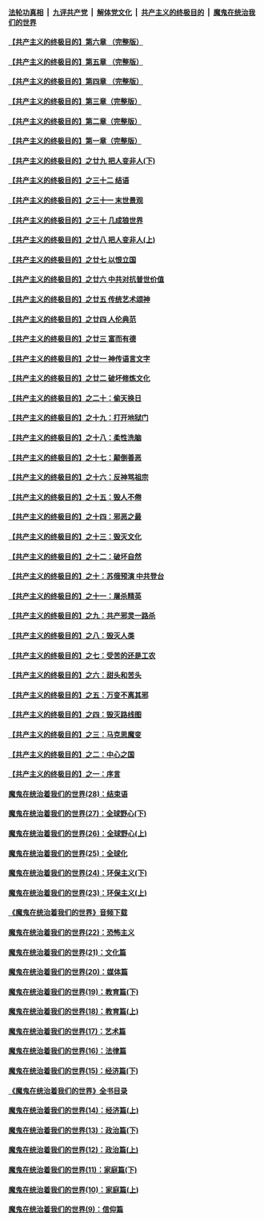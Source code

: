 ####  [法轮功真相](../../../../basic/blob/master/README.md?t=01250501) &nbsp;|&nbsp; [九评共产党](../../../../9ping.md/blob/master/README.md?t=01250501) &nbsp;|&nbsp; [解体党文化](../../../../jtdwh.md/blob/master/README.md?t=01250501)  &nbsp;|&nbsp; [共产主义的终极目的](../../../../gczydzjmd.md/blob/master/README.md?t=01250501) &nbsp;|&nbsp; [魔鬼在统治我们的世界](../../../../mgztzwmdsj.md/blob/master/README.md?t=01250501) 

#### [【共产主义的终极目的】第六章 （完整版）](../pages/nsc422/n11428913.md?t=01250501) 

#### [【共产主义的终极目的】第五章 （完整版）](../pages/nsc422/n11428912.md?t=01250501) 

#### [【共产主义的终极目的】第四章 （完整版）](../pages/nsc422/n11428907.md?t=01250501) 

#### [【共产主义的终极目的】第三章（完整版）](../pages/nsc422/n11428848.md?t=01250501) 

#### [【共产主义的终极目的】第二章（完整版）](../pages/nsc422/n11428831.md?t=01250501) 

#### [【共产主义的终极目的】第一章（完整版）](../pages/nsc422/n11417651.md?t=01250501) 

#### [【共产主义的终极目的】之廿九 把人变非人(下)](../pages/nsc422/n11344140.md?t=01250501) 

#### [【共产主义的终极目的】之三十二 结语](../pages/nsc422/n11360535.md?t=01250501) 

#### [【共产主义的终极目的】之三十一 末世景观](../pages/nsc422/n11351129.md?t=01250501) 

#### [【共产主义的终极目的】之三十 几成狼世界](../pages/nsc422/n11348280.md?t=01250501) 

#### [【共产主义的终极目的】之廿八 把人变非人(上)](../pages/nsc422/n11340492.md?t=01250501) 

#### [【共产主义的终极目的】之廿七 以恨立国](../pages/nsc422/n11336944.md?t=01250501) 

#### [【共产主义的终极目的】之廿六 中共对抗普世价值](../pages/nsc422/n11324785.md?t=01250501) 

#### [【共产主义的终极目的】之廿五 传统艺术颂神](../pages/nsc422/n11296396.md?t=01250501) 

#### [【共产主义的终极目的】之廿四 人伦典范](../pages/nsc422/n11296397.md?t=01250501) 

#### [【共产主义的终极目的】之廿三 富而有德](../pages/nsc422/n11283598.md?t=01250501) 

#### [【共产主义的终极目的】之廿一 神传语言文字](../pages/nsc422/n11263265.md?t=01250501) 

#### [【共产主义的终极目的】之廿二 破坏修炼文化](../pages/nsc422/n11245728.md?t=01250501) 

#### [【共产主义的终极目的】之二十：偷天换日](../pages/nsc422/n11238846.md?t=01250501) 

#### [【共产主义的终极目的】之十九：打开地狱门](../pages/nsc422/n11206376.md?t=01250501) 

#### [【共产主义的终极目的】之十八：柔性洗脑](../pages/nsc422/n11199994.md?t=01250501) 

#### [【共产主义的终极目的】之十七：颠倒善恶](../pages/nsc422/n11179782.md?t=01250501) 

#### [【共产主义的终极目的】之十六：反神骂祖宗](../pages/nsc422/n11166798.md?t=01250501) 

#### [【共产主义的终极目的】之十五：毁人不倦](../pages/nsc422/n11166792.md?t=01250501) 

#### [【共产主义的终极目的】之十四：邪恶之最](../pages/nsc422/n11150249.md?t=01250501) 

#### [【共产主义的终极目的】之十三：毁灭文化](../pages/nsc422/n11135227.md?t=01250501) 

#### [【共产主义的终极目的】之十二：破坏自然](../pages/nsc422/n11135214.md?t=01250501) 

#### [【共产主义的终极目的】之十：苏俄预演 中共登台](../pages/nsc422/n11118424.md?t=01250501) 

#### [【共产主义的终极目的】之十一：屠杀精英](../pages/nsc422/n11118442.md?t=01250501) 

#### [【共产主义的终极目的】之九：共产邪灵一路杀](../pages/nsc422/n11114139.md?t=01250501) 

#### [【共产主义的终极目的】之八：毁灭人类](../pages/nsc422/n11108503.md?t=01250501) 

#### [【共产主义的终极目的】之七：受苦的还是工农](../pages/nsc422/n11101809.md?t=01250501) 

#### [【共产主义的终极目的】之六：甜头和苦头](../pages/nsc422/n11096971.md?t=01250501) 

#### [【共产主义的终极目的】之五：万变不离其邪](../pages/nsc422/n11091285.md?t=01250501) 

#### [【共产主义的终极目的】之四：毁灭路线图](../pages/nsc422/n11086284.md?t=01250501) 

#### [【共产主义的终极目的】之三：马克思魔变](../pages/nsc422/n11061941.md?t=01250501) 

#### [【共产主义的终极目的】之二：中心之国](../pages/nsc422/n11047728.md?t=01250501) 

#### [【共产主义的终极目的】之一：序言](../pages/nsc422/n11086077.md?t=01250501) 

#### [魔鬼在统治着我们的世界(28)：结束语](../pages/nsc422/n10936246.md?t=01250501) 

#### [魔鬼在统治着我们的世界(27)：全球野心(下)](../pages/nsc422/n10928319.md?t=01250501) 

#### [魔鬼在统治着我们的世界(26)：全球野心(上)](../pages/nsc422/n10900318.md?t=01250501) 

#### [魔鬼在统治着我们的世界(25)：全球化](../pages/nsc422/n10788205.md?t=01250501) 

#### [魔鬼在统治着我们的世界(24)：环保主义(下)](../pages/nsc422/n10695307.md?t=01250501) 

#### [魔鬼在统治着我们的世界(23)：环保主义(上)](../pages/nsc422/n10688613.md?t=01250501) 

#### [《魔鬼在统治着我们的世界》音频下载](../pages/nsc422/n10635553.md?t=01250501) 

#### [魔鬼在统治着我们的世界(22)：恐怖主义](../pages/nsc422/n10614727.md?t=01250501) 

#### [魔鬼在统治着我们的世界(21)：文化篇](../pages/nsc422/n10597706.md?t=01250501) 

#### [魔鬼在统治着我们的世界(20)：媒体篇](../pages/nsc422/n10586579.md?t=01250501) 

#### [魔鬼在统治着我们的世界(19)：教育篇(下)](../pages/nsc422/n10564808.md?t=01250501) 

#### [魔鬼在统治着我们的世界(18)：教育篇(上)](../pages/nsc422/n10526970.md?t=01250501) 

#### [魔鬼在统治着我们的世界(17)：艺术篇](../pages/nsc422/n10499093.md?t=01250501) 

#### [魔鬼在统治着我们的世界(16)：法律篇](../pages/nsc422/n10485969.md?t=01250501) 

#### [魔鬼在统治着我们的世界(15)：经济篇(下)](../pages/nsc422/n10469975.md?t=01250501) 

#### [《魔鬼在统治着我们的世界》全书目录](../pages/nsc422/n10464261.md?t=01250501) 

#### [魔鬼在统治着我们的世界(14)：经济篇(上)](../pages/nsc422/n10457370.md?t=01250501) 

#### [魔鬼在统治着我们的世界(13)：政治篇(下)](../pages/nsc422/n10448270.md?t=01250501) 

#### [魔鬼在统治着我们的世界(12)：政治篇(上)](../pages/nsc422/n10444576.md?t=01250501) 

#### [魔鬼在统治着我们的世界(11)：家庭篇(下)](../pages/nsc422/n10440961.md?t=01250501) 

#### [魔鬼在统治着我们的世界(10)：家庭篇(上)](../pages/nsc422/n10435448.md?t=01250501) 

#### [魔鬼在统治着我们的世界(9)：信仰篇](../pages/nsc422/n10432159.md?t=01250501) 

